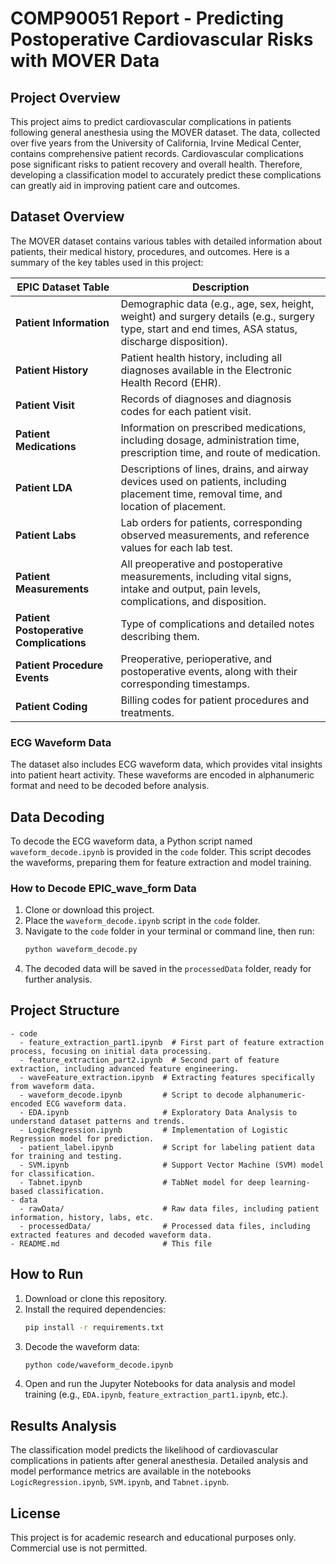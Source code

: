 # COMP90051 Report - Predicting Postoperative Cardiovascular Risks with MOVER Data

## Project Overview
This project aims to predict cardiovascular complications in patients following general anesthesia using the MOVER dataset. The data, collected over five years from the University of California, Irvine Medical Center, contains comprehensive patient records. Cardiovascular complications pose significant risks to patient recovery and overall health. Therefore, developing a classification model to accurately predict these complications can greatly aid in improving patient care and outcomes.

## Dataset Overview
The MOVER dataset contains various tables with detailed information about patients, their medical history, procedures, and outcomes. Here is a summary of the key tables used in this project:

| **EPIC Dataset Table**              | **Description**                                                                                                                                             |
|-------------------------------------|-------------------------------------------------------------------------------------------------------------------------------------------------------------|
| **Patient Information**             | Demographic data (e.g., age, sex, height, weight) and surgery details (e.g., surgery type, start and end times, ASA status, discharge disposition).           |
| **Patient History**                 | Patient health history, including all diagnoses available in the Electronic Health Record (EHR).                                                             |
| **Patient Visit**                   | Records of diagnoses and diagnosis codes for each patient visit.                                                                                             |
| **Patient Medications**             | Information on prescribed medications, including dosage, administration time, prescription time, and route of medication.                                    |
| **Patient LDA**                     | Descriptions of lines, drains, and airway devices used on patients, including placement time, removal time, and location of placement.                        |
| **Patient Labs**                    | Lab orders for patients, corresponding observed measurements, and reference values for each lab test.                                                        |
| **Patient Measurements**            | All preoperative and postoperative measurements, including vital signs, intake and output, pain levels, complications, and disposition.                       |
| **Patient Postoperative Complications** | Type of complications and detailed notes describing them.                                                                                                 |
| **Patient Procedure Events**        | Preoperative, perioperative, and postoperative events, along with their corresponding timestamps.                                                            |
| **Patient Coding**                  | Billing codes for patient procedures and treatments.                                                                                                         |

### ECG Waveform Data
The dataset also includes ECG waveform data, which provides vital insights into patient heart activity. These waveforms are encoded in alphanumeric format and need to be decoded before analysis.

## Data Decoding
To decode the ECG waveform data, a Python script named `waveform_decode.ipynb` is provided in the `code` folder. This script decodes the waveforms, preparing them for feature extraction and model training.

### How to Decode EPIC_wave_form Data
1. Clone or download this project.
2. Place the `waveform_decode.ipynb` script in the `code` folder.
3. Navigate to the `code` folder in your terminal or command line, then run:
   ```bash
   python waveform_decode.py
   ```
4. The decoded data will be saved in the `processedData` folder, ready for further analysis.

## Project Structure
```
- code
  - feature_extraction_part1.ipynb  # First part of feature extraction process, focusing on initial data processing.
  - feature_extraction_part2.ipynb  # Second part of feature extraction, including advanced feature engineering.
  - waveFeature_extraction.ipynb  # Extracting features specifically from waveform data.
  - waveform_decode.ipynb         # Script to decode alphanumeric-encoded ECG waveform data.
  - EDA.ipynb                     # Exploratory Data Analysis to understand dataset patterns and trends.
  - LogicRegression.ipynb         # Implementation of Logistic Regression model for prediction.
  - patient_label.ipynb           # Script for labeling patient data for training and testing.
  - SVM.ipynb                     # Support Vector Machine (SVM) model for classification.
  - Tabnet.ipynb                  # TabNet model for deep learning-based classification.
- data
  - rawData/                      # Raw data files, including patient information, history, labs, etc.
  - processedData/                # Processed data files, including extracted features and decoded waveform data.
- README.md                       # This file

```

## How to Run
1. Download or clone this repository.
2. Install the required dependencies:
   ```bash
   pip install -r requirements.txt
   ```
3. Decode the waveform data:
   ```bash
   python code/waveform_decode.ipynb
   ```
4. Open and run the Jupyter Notebooks for data analysis and model training (e.g., `EDA.ipynb`, `feature_extraction_part1.ipynb`, etc.).

## Results Analysis
The classification model predicts the likelihood of cardiovascular complications in patients after general anesthesia. Detailed analysis and model performance metrics are available in the notebooks `LogicRegression.ipynb`, `SVM.ipynb`, and `Tabnet.ipynb`.


## License
This project is for academic research and educational purposes only. Commercial use is not permitted.


